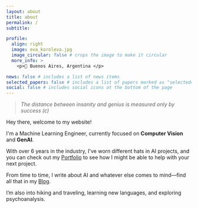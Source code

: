 ```yaml
---
layout: about
title: about
permalink: /
subtitle:

profile:
  align: right
  image: eva_koroleva.jpg
  image_circular: false # crops the image to make it circular
  more_info: >
    <p>📍 Buenos Aires, Argentina </p>

news: false # includes a list of news items
selected_papers: false # includes a list of papers marked as "selected={true}"
social: false # includes social icons at the bottom of the page
---
```


> _The distance between insanity and genius is measured only by success (c)_

Hey there, welcome to my website!

I'm a Machine Learning Engineer, currently focused on **Computer Vision** and **GenAI**.

With over 6 years in the industry, I've worn different hats in AI projects, and you can check out my [Portfolio](https://xmarva.github.io/portfolio/) to see how I might be able to help with your next project.

From time to time, I write about AI and whatever else comes to mind—find all that in my [Blog](https://xmarva.github.io/blog/).

I’m also into hiking and traveling, learning new languages, and exploring psychoanalysis.
